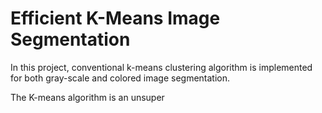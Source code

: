 # Efficient K-Means Image Segmentation

In this project, conventional k-means clustering algorithm is implemented for both gray-scale and colored image segmentation.

The K-means algorithm is an unsuper
